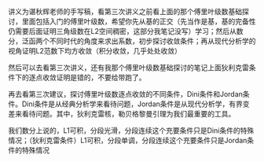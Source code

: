 讲义为谌秋辉老师的手写稿，看第三次讲义之前看上面的那个傅里叶级数基础探讨，里面包括入门的傅里叶级数，希望你先从基的正交（先当作是基，基的完备性仍需要后面证明三角级数在L2空间稠密，这部分我笔记没写）学习；然后从数分，泛函两个不同时代的角度来求出系数，初步探讨收敛条件；再从现代分析学的视角证明L2范数下均方收敛（积分收敛，几乎处处收敛）

然后可以去看第三次讲义，还有我那个傅里叶级数基础探讨的笔记上面狄利克雷条件下的逐点收敛证明是错的，不要给带跑了。

再去看第三次建议，探讨傅里叶级数逐点收敛的不同条件，Dini条件和Jordan条件。Dini条件是从经典分析学来看待问题，Jordan条件是从现代分析学，有界变差来看待问题。其中，狄利克雷核，勒贝格黎曼引理为我们最重要的工具。

我们数分上说的，L1可积，分段光滑，分段连续这个充要条件只是Dini条件的特殊情况；（狄利克雷条件）L1可积，分段单调，分段连续这个充要条件只是Jordan条件的特殊情况

